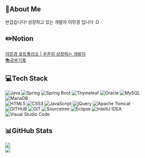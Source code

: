 ## 💫About Me
반갑습니다! 성장하고 있는 개발자 이민경 입니다 :D
<br/>

## ✏️Notion
[이민경 포트폴리오 | 꾸준히 성장하는 개발자](포트폴리오)
<br/>
[📚공부기록](노션)
<br/>

## 💻Tech Stack
![Java](https://img.shields.io/badge/Java-%23ED8B00.svg?style=flat&logo=java&logoColor=white)
![Spring](https://img.shields.io/badge/Spring-%236DB33F.svg?style=flat&logo=spring&logoColor=white)
![Spring Boot](https://img.shields.io/badge/Spring%20Boot-%236DB33F.svg?style=flat&logo=Spring%20Boot&logoColor=white&)
![Thymeleaf](https://img.shields.io/badge/Thymeleaf-%23005C0F.svg?style=flat&logo=Thymeleaf&logoColor=white)
![Oracle](https://img.shields.io/badge/Oracle-F80000.svg?style=flat&logo=oracle&logoColor=white)
![MySQL](https://img.shields.io/badge/MySQL-4479A1.svg?style=flat&logo=mysql&logoColor=white)
![MariaDB](https://img.shields.io/badge/MariaDB-003545.svg?style=flat&logo=mariadb&logoColor=white)
<br/>
![HTML5](https://img.shields.io/badge/HTML5-E34F26.svg?style=flat&logo=html5&logoColor=white)
![CSS3](https://img.shields.io/badge/CSS3-1572B6.svg?style=flat&logo=css3&logoColor=white)
![JavaScript](https://img.shields.io/badge/JavaScript-%23323330.svg?style=flat&logo=javascript&logoColor=%23F7DF1E)
![jQuery](https://img.shields.io/badge/jQuery-0769AD.svg?style=flat&logo=jquery&logoColor=white)
![Apache Tomcat](https://img.shields.io/badge/Apache%20Tomcat-F8DC75.svg?style=flat&logo=apache-tomcat&logoColor=black)
<br/>
![GITHUB](https://img.shields.io/badge/github-181717.svg?style=flat&logo=github&logoColor=white)
![GIT](https://img.shields.io/badge/git-F05032.svg?style=flat&logo=git&logoColor=white)
![Sourcetree](https://img.shields.io/badge/Sourcetree-0052CC.svg?style=flat&logo=Sourcetree&logoColor=white)
![Eclipse](https://img.shields.io/badge/Eclipse-FE7A16.svg?style=flat&logo=Eclipse&logoColor=white)
![IntelliJ IDEA](https://img.shields.io/badge/IntelliJIDEA-000000.svg?style=flat&logo=intellij-idea&logoColor=white)
![Visual Studio Code](https://img.shields.io/badge/Visual%20Studio%20Code-0078d7.svg?style=flat&logo=visual-studio-code&logoColor=white)
<br/>

## 📊GitHub Stats
![](https://github-readme-stats.vercel.app/api?username=LeeMin9yeon9&theme=react&hide_border=true&include_all_commits=true&count_private=false)
<br>
![](https://github-readme-stats.vercel.app/api/top-langs/?username=LeeMin9yeon9&theme=react&hide_border=true&include_all_commits=true&count_private=false&layout=compact)
